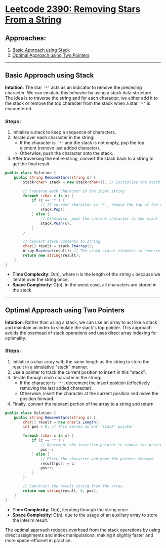 # [Leetcode 2390: Removing Stars From a String](https://leetcode.com/problems/removing-stars-from-a-string/)

## Approaches:

1. [Basic Approach using Stack](#basic-approach-using-stack)
2. [Optimal Approach using Two Pointers](#optimal-approach-using-two-pointers)

---

## Basic Approach using Stack

**Intuition**: The star `'*'` acts as an indicator to remove the preceding character. We can emulate this behavior by using a stack data structure. The idea is to traverse the string and for each character, we either add it to the stack or remove the top character from the stack when a star `'*'` is encountered.

### Steps:
1. Initialize a stack to keep a sequence of characters.
2. Iterate over each character in the string:
   - If the character is `'*'` and the stack is not empty, pop the top element (remove last added character).
   - Otherwise, push the character onto the stack.
3. After traversing the entire string, convert the stack back to a string to get the final result.

```csharp
public class Solution {
    public string RemoveStars(string s) {
        Stack<char> stack = new Stack<char>(); // Initialize the stack

        // Traverse each character in the input string
        foreach (char c in s) {
            if (c == '*') {
                // If current character is '*', remove the top of the stack
                stack.Pop();
            } else {
                // Otherwise, push the current character to the stack
                stack.Push(c);
            }
        }

        // Convert stack contents to string
        char[] result = stack.ToArray();
        Array.Reverse(result); // The stack stores elements in reverse order, so reverse the array
        return new string(result);
    }
}
```

- **Time Complexity**: O(n), where n is the length of the string `s` because we iterate over the string once.
- **Space Complexity**: O(n), in the worst case, all characters are stored in the stack.

---

## Optimal Approach using Two Pointers

**Intuition**: Rather than using a stack, we can use an array to act like a stack and maintain an index to simulate the stack's top pointer. This approach avoids the overhead of stack operations and uses direct array indexing for optimality.

### Steps:
1. Initialize a char array with the same length as the string to store the result in a simulative "stack" manner.
2. Use a pointer to track the current position to insert in this "stack".
3. Iterate through each character in the string:
   - If the character is `'*'`, decrement the insert position (effectively removing the last added character).
   - Otherwise, insert the character at the current position and move the position forward.
4. Finally, convert the relevant portion of the array to a string and return.

```csharp
public class Solution {
    public string RemoveStars(string s) {
        char[] result = new char[s.Length];
        int pos = 0; // This serves as our "stack" pointer

        foreach (char c in s) {
            if (c == '*') {
                // Decrement the insertion pointer to remove the previous character
                pos--;
            } else {
                // Place the character and move the pointer forward
                result[pos] = c;
                pos++;
            }
        }

        // Construct the result string from the array
        return new string(result, 0, pos);
    }
}
```

- **Time Complexity**: O(n), iterating through the string once.
- **Space Complexity**: O(n), due to the usage of an auxiliary array to store the interim result.

The optimal approach reduces overhead from the stack operations by using direct assignments and index manipulations, making it slightly faster and more space-efficient in practice.

